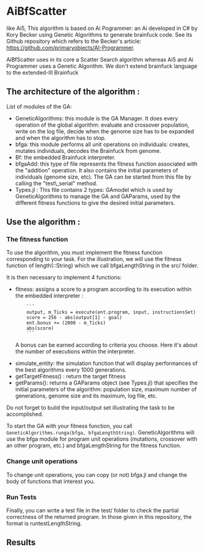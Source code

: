# AiBfScatter

like Ai5, This algorithm is based on Ai Pogrammer: an Ai developed in C# by Kory Becker using Genetic Algorithms to generate brainfuck code.
See its Github repository which refers to the Becker's article: https://github.com/primaryobjects/AI-Programmer.

AiBfScatter uses in its core a Scatter Search algorithm whereas Ai5 and Ai Programmer uses a Genetic Algorithm. We don't extend brainfuck language to the extended-III Brainfuck

## The architecture of the algorithm : 

 List of modules of the GA:
 <ul>
<li>GeneticAlgorithms: this module is the GA Manager. It does every operation of the global algorithm: evaluate and crossover population, write on the log file, decide when the genome size has to be expanded and when the algorithm has to stop.</li>
<li>bfga: this module performs all unit operations on individuals: creates, mutates individuals, decodes the Brainfuck from genome.</li>
<li>Bf: the embedded Brainfuck interpreter. </li>
<li>bfgaAdd: this type of file represents the fitness function associated with the "addition" operation. It also contains the initial parameters of individuals (genome size, etc). The GA can be started from this file by calling the "test\_serial" method.</li>
<li>Types.jl : This file contains 2 types: GAmodel which is used by GeneticAlgorithms to manage the GA and GAParams, used by the different fitness functions to give the desired initial parameters.</li>
</ul>

## Use the algorithm : 

### The fitness function
To use the algorithm, you must implement the fitness function corresponding to your task. For the illustration, we will use the fitness function of length(::String) which we call bfgaLengthString in the src/ folder.

It is then necessary to implement 4 functions:
<ul>
<li>fitness: assigns a score to a program according to its execution within the embedded interpreter :
	
		```
		output, m_Ticks = execute(ent.program, input, instructionsSet)
		score = 256 - abs(output[1] - goal) 
		ent.bonus += (2000 - m_Ticks)
		abs(score)
		```
		
A bonus can be earned according to criteria you choose. Here it's about the number of executions within the interpreter.</li>
<li>simulate_entity: the simulation function that will display performances of the best algorithms every 1000 generations.</li>
<li>getTargetFitness() : return the target fitness</li>
<li>getParams(): returns a GAParams object (see Types.jl) that specifies the initial parameters of the algorithm: population size, maximum number of generations, genome size and its maximum, log file, etc.</li>
</ul>

Do not forget to build the input/output set illustrating the task to be accomplished.

To start the GA with your fitness function, you call ```GeneticAlgorithms.runga(bfga, bfgaLengthString)```. GeneticAlgorithms will use the bfga module for program unit operations (mutations, crossover with an other program, etc.) and bfgaLengthString for the fitness function.

### Change unit operations
To change unit operations, you can copy (or not) bfga.jl and change the body of functions that interest you.

### Run Tests
Finally, you can write a test file in the test/ folder to check the partial correctness of the returned program. In those given in this repository, the format is runtestLengthString.

## Results


